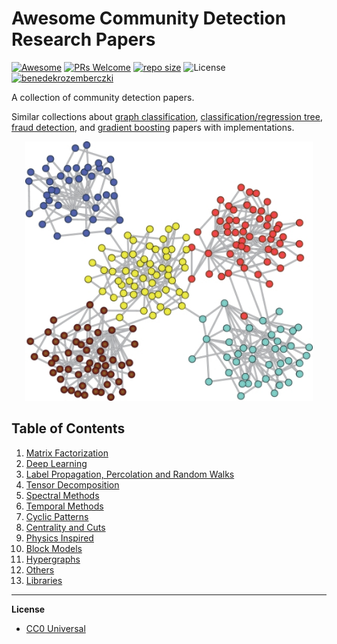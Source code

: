 # Awesome Community Detection Research Papers
[![Awesome](https://cdn.rawgit.com/sindresorhus/awesome/d7305f38d29fed78fa85652e3a63e154dd8e8829/media/badge.svg)](https://github.com/sindresorhus/awesome)
[![PRs Welcome](https://img.shields.io/badge/PRs-welcome-brightgreen.svg?style=flat-square)](http://makeapullrequest.com)
[![repo size](https://img.shields.io/github/repo-size/benedekrozemberczki/awesome-community-detection.svg)](https://github.com/benedekrozemberczki/awesome-community-detection/archive/master.zip)
![License](https://img.shields.io/github/license/benedekrozemberczki/awesome-community-detection.svg?color=blue) [![benedekrozemberczki](https://img.shields.io/twitter/follow/benrozemberczki?style=social&logo=twitter)](https://twitter.com/intent/follow?screen_name=benrozemberczki)


A collection of community detection papers.

Similar collections about [graph classification](https://github.com/benedekrozemberczki/awesome-graph-classification), [classification/regression tree](https://github.com/benedekrozemberczki/awesome-decision-tree-papers), [fraud detection](https://github.com/benedekrozemberczki/awesome-fraud-detection-papers), and [gradient boosting](https://github.com/benedekrozemberczki/awesome-gradient-boosting-papers) papers with implementations.

<p align="center">
  <img width="460" src="coms.png">
</p>

## Table of Contents  

1. [Matrix Factorization](https://github.com/benedekrozemberczki/awesome-community-detection/blob/master/chapters/factorization.md)  
2. [Deep Learning](https://github.com/benedekrozemberczki/awesome-community-detection/blob/master/chapters/deep_learning.md) 
3. [Label Propagation, Percolation and Random Walks](https://github.com/benedekrozemberczki/awesome-community-detection/blob/master/chapters/label_propagation.md) 
4. [Tensor Decomposition](https://github.com/benedekrozemberczki/awesome-community-detection/blob/master/chapters/tensor_decomposition.md)
5. [Spectral Methods](https://github.com/benedekrozemberczki/awesome-community-detection/blob/master/chapters/spectral.md) 
6. [Temporal Methods](https://github.com/benedekrozemberczki/awesome-community-detection/blob/master/chapters/temporal.md) 
7. [Cyclic Patterns](https://github.com/benedekrozemberczki/awesome-community-detection/blob/master/chapters/cyclic.md)
8. [Centrality and Cuts](https://github.com/benedekrozemberczki/awesome-community-detection/blob/master/chapters/centrality.md) 
9. [Physics Inspired](https://github.com/benedekrozemberczki/awesome-community-detection/blob/master/chapters/physics.md)
10. [Block Models](https://github.com/benedekrozemberczki/awesome-community-detection/blob/master/chapters/blockmodels.md)
11. [Hypergraphs](https://github.com/benedekrozemberczki/awesome-community-detection/blob/master/chapters/hyper_graphs.md) 
12. [Others](https://github.com/benedekrozemberczki/awesome-community-detection/blob/master/chapters/others.md) 
13. [Libraries](https://github.com/benedekrozemberczki/awesome-community-detection/blob/master/chapters/libraries.md)

---------

**License**

- [CC0 Universal](https://github.com/benedekrozemberczki/awesome-community-detection/blob/master/LICENSE)
